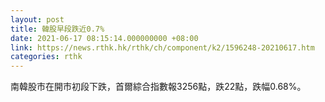 ```yaml
---
layout: post
title: 韓股早段跌近0.7%
date: 2021-06-17 08:15:14.000000000 +08:00
link: https://news.rthk.hk/rthk/ch/component/k2/1596248-20210617.htm
categories: rthk
---
```


南韓股市在開市初段下跌，首爾綜合指數報3256點，跌22點，跌幅0.68%。
